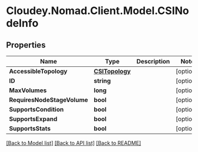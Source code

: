 # Cloudey.Nomad.Client.Model.CSINodeInfo

## Properties

Name | Type | Description | Notes
------------ | ------------- | ------------- | -------------
**AccessibleTopology** | [**CSITopology**](CSITopology.md) |  | [optional] 
**ID** | **string** |  | [optional] 
**MaxVolumes** | **long** |  | [optional] 
**RequiresNodeStageVolume** | **bool** |  | [optional] 
**SupportsCondition** | **bool** |  | [optional] 
**SupportsExpand** | **bool** |  | [optional] 
**SupportsStats** | **bool** |  | [optional] 

[[Back to Model list]](../README.md#documentation-for-models) [[Back to API list]](../README.md#documentation-for-api-endpoints) [[Back to README]](../README.md)


